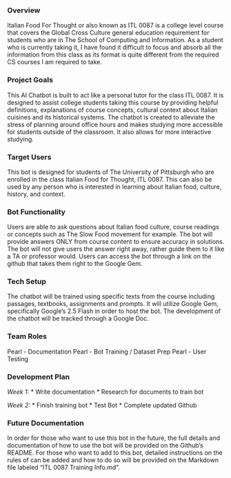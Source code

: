 ### Overview

Italian Food For Thought or also known as ITL 0087 is a college level course that covers the Global Cross Culture general education requirement for students who are in The School of Computing and Information. As a student who is currently taking it, I have found it difficult to focus and absorb all the information from this class as its format is quite different from the required CS courses I am required to take.


### Project Goals

This AI Chatbot is built to act like a personal tutor for the class ITL 0087. It is designed to assist college students taking this course by providing helpful definitions, explanations of course concepts, cultural context about Italian cuisines and its historical systems. The chatbot is created to alleviate the stress of planning around office hours and makes studying more accessible for students outside of the classroom. It also allows for more interactive studying. 


### Target Users

This bot is designed for students of The University of Pittsburgh who are enrolled in the class Italian Food for Thought, ITL 0087. This can also be used by any person who is interested in learning about Italian food, culture, history, and context.


### Bot Functionality 

Users are able to ask questions about Italian food culture, course readings or concepts such as The Slow Food movement for example. The bot will provide answers ONLY from course content to ensure accuracy in solutions. The bot will not give users the answer right away, rather guide them to it like a TA or professor would. Users can access the bot through a link on the github that takes them right to the Google Gem.


### Tech Setup

The chatbot will be trained using specific texts from the course including passages, textbooks, assignments and prompts. It will utilize Google Gem, specifically Google’s 2.5 Flash in order to host the bot. The development of the chatbot will be tracked through a Google Doc.


### Team Roles

Pearl - Documentation
Pearl - Bot Training / Dataset Prep
Pearl - User Testing


### Development Plan

*Week 1:*
    * Write documentation
    * Research for documents to train bot


*Week 2:*
    * Finish training bot
    * Test Bot
    * Complete updated Github


### Future Documentation

In order for those who want to use this bot in the future, the full details and documentation of how to use the bot will be provided on the Github’s README. For those who want to add to this bot, detailed instructions on the rules of can be added and how to do so will be provided on the Markdown file labeled “ITL 0087 Training Info.md”.

